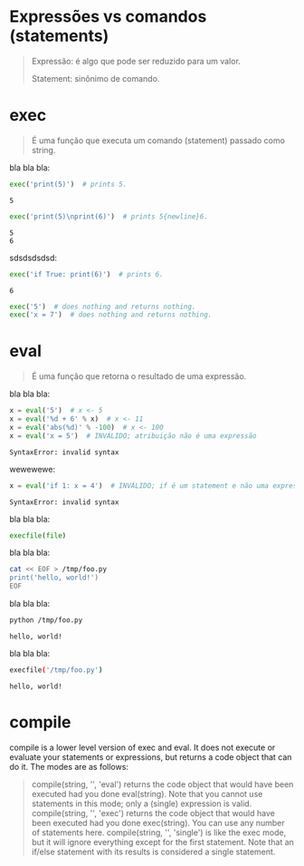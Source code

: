 # Expressões vs comandos (statements)

> Expressão: é algo que pode ser reduzido para um valor.
>
> Statement: sinônimo de comando.

# exec

> É uma função que executa um comando (statement) passado como string.

bla bla bla:

``` python
exec('print(5)')  # prints 5.
```

``` comando
5
```

``` python
exec('print(5)\nprint(6)')  # prints 5{newline}6.
```

``` console
5
6
```

sdsdsdsdsd:

``` python
exec('if True: print(6)')  # prints 6.
```

``` console
6
```

``` python
exec('5')  # does nothing and returns nothing.
exec('x = 7')  # does nothing and returns nothing.
```

# eval

> É uma função que retorna o resultado de uma expressão.

bla bla bla:

``` python
x = eval('5')  # x <- 5
x = eval('%d + 6' % x)  # x <- 11
x = eval('abs(%d)' % -100)  # x <- 100
x = eval('x = 5')  # INVÁLIDO; atribuição não é uma expressão
```

``` console
SyntaxError: invalid syntax
```

wewewewe:

``` python
x = eval('if 1: x = 4')  # INVÁLIDO; if é um statement e não uma expressão
```

``` console
SyntaxError: invalid syntax
```

bla bla bla:

``` python
execfile(file)
```

bla bla bla:

``` bash
cat << EOF > /tmp/foo.py
print('hello, world!')
EOF
```

bla bla bla:

``` bash
python /tmp/foo.py
```

``` console
hello, world!
```

bla bla bla:

``` bash
execfile('/tmp/foo.py')
```

``` console
hello, world!
```

# compile

compile is a lower level version of exec and eval. It does not execute
or evaluate your statements or expressions, but returns a code object
that can do it. The modes are as follows:

> compile(string, \'\', \'eval\') returns the code object that would
> have been executed had you done eval(string). Note that you cannot use
> statements in this mode; only a (single) expression is valid.
> compile(string, \'\', \'exec\') returns the code object that would
> have been executed had you done exec(string). You can use any number
> of statements here. compile(string, \'\', \'single\') is like the exec
> mode, but it will ignore everything except for the first statement.
> Note that an if/else statement with its results is considered a single
> statement.
